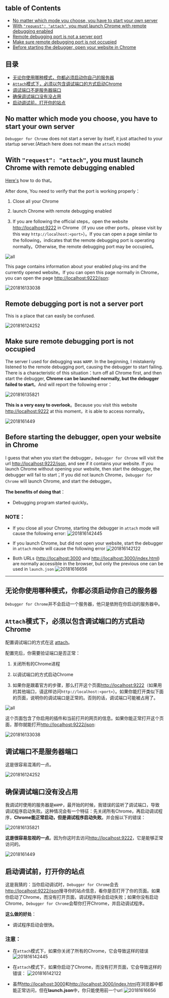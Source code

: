 ## table of Contents

- [No matter which mode you choose, you have to start your own server](#no-matter-which-mode-you-choose-you-have-to-start-your-own-server)
- [With `"request": "attach"`, you must launch Chrome with remote debugging enabled](#with-request-attach-you-must-launch-chrome-with-remote-debugging-enabled)
- [Remote debugging port is not a server port](#remote-debugging-port-is-not-a-server-port)
- [Make sure remote debugging port is not occupied](#make-sure-remote-debugging-port-is-not-occupied)
- [Before starting the debugger, open your website in Chrome](#before-starting-the-debugger-open-your-website-in-chrome)

## 目录

- [无论你使用哪种模式，你都必须启动你自己的服务器](#无论你使用哪种模式你都必须启动你自己的服务器)
- [`Attach`模式下，必须以包含调试端口的方式启动Chrome](#attach模式下必须以包含调试端口的方式启动chrome)
- [调试端口不是服务器端口](#调试端口不是服务器端口)
- [确保调试端口没有没占用](#确保调试端口没有没占用)
- [启动调试前，打开你的站点](#启动调试前打开你的站点)



## No matter which mode you choose, you have to start your own server

`Debugger for Chrome` does not start a server by itself, it just attached to your startup server.(Attach here does not mean the `attach` mode)

## With `"request": "attach"`, you must launch Chrome with remote debugging enabled

[Here's](https://github.com/Microsoft/vscode-chrome-debug#attach) how to do that。

After done, You need to verify that the port is working properly：

1. Close all your Chrome

2. launch Chrome with remote debugging enabled

3. If you are following the official steps，open the website [http://localhost:9222](http://localhost:9222) in Chrome（If you use other ports，please visit by this way `http://localhost:<port>`）。If you can open a page similar to the following，indicates that the remote debugging port is operating normally。Otherwise, the remote debugging port may be occupied。

![all](http://opd59bmxu.bkt.clouddn.com/201816121754.png)

This page contains information about your enabled plug-ins and the currently opened website。If you can open this page normally in Chrome，you can open the page [http://localhost:9222/json](http://localhost:9222/json):

![201816133038](http://opd59bmxu.bkt.clouddn.com/201816133038.png)

## Remote debugging port is not a server port

This is a place that can easily be confused.

![201816124252](http://opd59bmxu.bkt.clouddn.com/201816124252.png)

## Make sure remote debugging port is not occupied

The server I used for debugging was `WAMP`. In the beginning, I mistakenly listened to the remote debugging port, causing the debugger to start failing. There is a characteristic of this situation：turn off all Chrome first, and then start the debugger, **Chrome can be launched normally, but the debugger failed to start**。And will report the following error：

![201816135821](http://opd59bmxu.bkt.clouddn.com/201816135821.png)

**This is a very easy to overlook**。Because you visit this website [http://localhost:9222](http://localhost:9222) at this moment，it is able to access normally。

![2018161449](http://opd59bmxu.bkt.clouddn.com/2018161449.png)


## Before starting the debugger, open your website in Chrome 

I guess that when you start the debugger，`Debugger for Chrome` will visit the url [http://localhost:9222/json](http://localhost:9222/json), and see if it contains your website. If you launch Chrome without opening your website, then start the debugger, the debugger will fail to start；If you did not launch Chrome，`Debugger for Chrome` will launch Chrome, and start the debugger。

**The benefits of doing that**：

- Debugging program started quickly。


### NOTE：

- If you close all your Chrome, starting the debugger in `attach` mode will cause the following error:
![201816142445](http://opd59bmxu.bkt.clouddn.com/201816142445.png)

- If you launch Chrome, but did not open your website, start the debugger in `attach` mode will cause the following error
![201816142122](http://opd59bmxu.bkt.clouddn.com/201816142122.png)

- Both URLs ([http://localhost:3000](http://localhost:3000) and [http://localhost:3000/index.html](http://localhost:3000/index.html)) are normally accessible in the browser, but only the previous one can be used in `launch.json`
![20181616656](http://opd59bmxu.bkt.clouddn.com/20181616656.png)


----------


## 无论你使用哪种模式，你都必须启动你自己的服务器

`Debugger for Chrome`并不会启动一个服务器，他只是依附在你启动的服务器中。

## `Attach`模式下，必须以包含调试端口的方式启动Chrome

配置调试端口的方式在这 [attach](https://github.com/Microsoft/vscode-chrome-debug#attach)。

配置完后，你需要验证端口是否正常：

1. 关闭所有的Chrome进程

2. 以调试端口的方式启动Chrome

3. 如果你是跟着官方的步骤，那么打开这个页面[http://localhost:9222](http://localhost:9222)（如果用的其他端口，请这样访问`http://localhost:<port>`）。如果你能打开类似下面的页面，说明你的调试端口是正常的。否则的话，调试端口可能被占用了。

![all](http://opd59bmxu.bkt.clouddn.com/201816121754.png)

这个页面包含了你启用的插件和当前打开的网页的信息。如果你能正常打开这个页面，那你就能打开[http://localhost:9222/json](http://localhost:9222/json):

![201816133038](http://opd59bmxu.bkt.clouddn.com/201816133038.png)


## 调试端口不是服务器端口

这是很容易混淆的一点。

![201816124252](http://opd59bmxu.bkt.clouddn.com/201816124252.png)

## 确保调试端口没有没占用

我调试时使用的服务器是`WAMP`，最开始的时候，我错误的监听了调试端口，导致调试程序启动失败。这种情况会有一个特征：先关闭所有Chrome，再启动调试程序，**Chrome能正常启动，但是调试程序启动失败**。并会报以下的错误：

![201816135821](http://opd59bmxu.bkt.clouddn.com/201816135821.png)

**这是很容易忽视的一点**。因为你这时去访问[http://localhost:9222](http://localhost:9222)，它是能够正常访问的。

![2018161449](http://opd59bmxu.bkt.clouddn.com/2018161449.png)


## 启动调试前，打开你的站点

这是我猜的：当你启动调试时，`Debugger for Chrome`会去[http://localhost:9222/json](http://localhost:9222/json)搜寻你的站点信息，看你是否打开了你的页面。如果你启动了Chrome，而没有打开页面，调试程序将会启动失败；如果你没有启动Chrome，`Debugger for Chrome`会帮你打开Chrome，并启动调试程序。

**这么做的好处**：

- 调试程序启动会很快。


### 注意：

- 在`attach`模式下，如果你关闭了所有的Chrome，它会导致这样的错误
![201816142445](http://opd59bmxu.bkt.clouddn.com/201816142445.png)

- 在`attach`模式下，如果你启动了Chrome，而没有打开页面，它会导致这样的错误：
![201816142122](http://opd59bmxu.bkt.clouddn.com/201816142122.png)

- 虽然[http://localhost:3000](http://localhost:3000)和[http://localhost:3000/index.html](http://localhost:3000/index.html)在浏览器中都能正常访问，但在**launch.json**中，你只能使用前一个url
![20181616656](http://opd59bmxu.bkt.clouddn.com/20181616656.png)




  